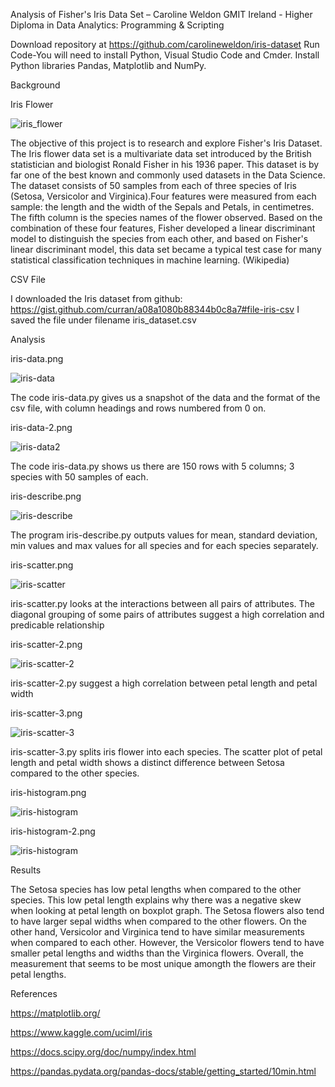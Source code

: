 Analysis of Fisher's Iris Data Set – Caroline Weldon 
GMIT Ireland - Higher Diploma in Data Analytics: Programming & Scripting


Download repository at  https://github.com/carolineweldon/iris-dataset 
Run Code-You will need to install Python, Visual Studio Code and Cmder.
Install Python libraries Pandas, Matplotlib and NumPy.


Background

Iris Flower 


![iris_flower](https://user-images.githubusercontent.com/47527906/56797984-d8a3fc80-680d-11e9-9090-764aed565f00.jpg)

The objective of this project is to research and explore Fisher's Iris Dataset. The Iris flower data set is a multivariate data set 
introduced by the British statistician and biologist Ronald Fisher in his 1936 paper. This dataset is by far one of the best known and
commonly used datasets in the Data Science. The dataset consists of 50 samples from each of three species of Iris (Setosa, Versicolor 
and Virginica).Four features were measured from each sample: the length and the width of the Sepals and Petals, in centimetres. The 
fifth column is the species names of the flower observed. Based on the combination of these four features, Fisher developed a linear 
discriminant model to distinguish the species from each other, and based on Fisher's linear discriminant model, this data set became a 
typical test case for many statistical classification techniques in machine learning. (Wikipedia)  

CSV File

I downloaded the Iris dataset from github: https://gist.github.com/curran/a08a1080b88344b0c8a7#file-iris-csv 
I saved the file under filename iris_dataset.csv


Analysis 

iris-data.png


![iris-data](https://user-images.githubusercontent.com/47527906/56681090-78537480-66c0-11e9-8668-d0b12069c1c7.PNG)

The code iris-data.py gives us a snapshot of the data and the format of the csv file, with column headings and rows numbered from 0 on.

iris-data-2.png

![iris-data2](https://user-images.githubusercontent.com/47527906/56681485-47c00a80-66c1-11e9-83b0-02999394eaae.PNG)

The code iris-data.py shows us there are 150 rows with 5 columns; 3 species with 50 samples of each.

iris-describe.png


![iris-describe](https://user-images.githubusercontent.com/47527906/56682540-a7b7b080-66c3-11e9-9e29-19078387669f.PNG)


The program iris-describe.py outputs values for mean, standard deviation, min values and max values for all species and for each species 
separately. 

iris-scatter.png 

![iris-scatter](https://user-images.githubusercontent.com/47527906/56682788-33c9d800-66c4-11e9-942f-558ae0ea60ee.png)

iris-scatter.py looks at the interactions between all pairs of attributes. The diagonal grouping of some pairs of attributes suggest a high correlation and  predicable relationship

iris-scatter-2.png

![iris-scatter-2](https://user-images.githubusercontent.com/47527906/56683271-11848a00-66c5-11e9-9344-d7170ef05581.png)

iris-scatter-2.py suggest a high correlation between petal length and petal width 

iris-scatter-3.png


![iris-scatter-3](https://user-images.githubusercontent.com/47527906/56683494-92dc1c80-66c5-11e9-970e-ee392320297a.png)

iris-scatter-3.py splits iris flower into each species. The scatter plot of petal length and petal width shows a distinct difference 
between Setosa compared to the other species. 

iris-histogram.png

![iris-histogram](https://user-images.githubusercontent.com/47527906/56798208-43553800-680e-11e9-9b85-045bf684e28a.png)

iris-histogram-2.png

![iris-histogram](https://user-images.githubusercontent.com/47527906/56798208-43553800-680e-11e9-9b85-045bf684e28a.png)













Results 

The Setosa species has low petal lengths when compared to the other species. This low petal length explains why there was a negative
skew when looking at petal length on boxplot graph. The Setosa flowers also tend to have larger sepal widths when compared to the other 
flowers. On the other hand, Versicolor and Virginica tend to have similar measurements when compared to each other. However, the 
Versicolor flowers tend to have smaller petal lengths and widths than the Virginica flowers. Overall, the measurement that seems to be 
most unique amongth the flowers are their petal lengths. 

References 

https://matplotlib.org/

https://www.kaggle.com/uciml/iris

https://docs.scipy.org/doc/numpy/index.html

https://pandas.pydata.org/pandas-docs/stable/getting_started/10min.html

 

